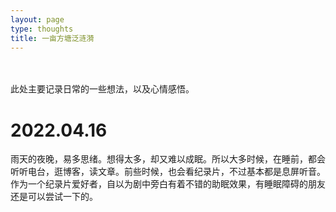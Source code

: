```yaml
---
layout: page
type: thoughts
title: 一亩方塘泛涟漪
---
```


<br/>
<br/>
此处主要记录日常的一些想法，以及心情感悟。

# 2022.04.16
雨天的夜晚，易多思绪。想得太多，却又难以成眠。所以大多时候，在睡前，都会听听电台，逛博客，读文章。前些时候，也会看纪录片，不过基本都是息屏听音。作为一个纪录片爱好者，自以为剧中旁白有着不错的助眠效果，有睡眠障碍的朋友还是可以尝试一下的。
